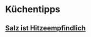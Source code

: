 # Küchentipps
## [Salz ist Hitzeempfindlich](../../Rohstoffe/Hochwertige_Rohstoffe/Speisesalz.md#Salz%20ist%20Hitzeempflindlich)
